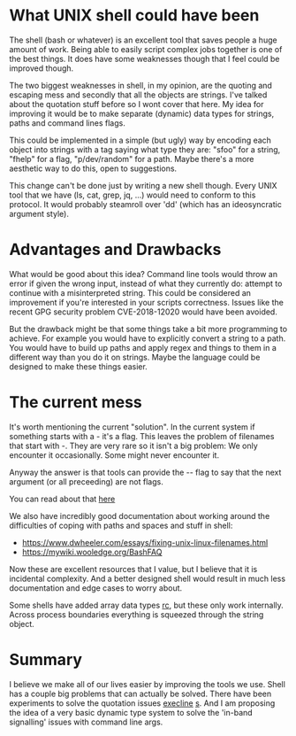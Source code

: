 # What UNIX shell could have been

The shell (bash or whatever) is an excellent tool that saves people a huge amount of work. Being able to easily script complex jobs together is one of the best things. It does have some weaknesses though that I feel could be improved though.

The two biggest weaknesses in shell, in my opinion, are the quoting and escaping mess and secondly that all the objects are strings. I've talked about the quotation stuff before so I wont cover that here. My idea for improving it would be to make separate (dynamic) data types for strings, paths and command lines flags.

This could be implemented in a simple (but ugly) way by encoding each object into strings with a tag saying what type they are: "sfoo" for a string, "fhelp" for a flag, "p/dev/random" for a path. Maybe there's a more aesthetic way to do this, open to suggestions.

This change can't be done just by writing a new shell though. Every UNIX tool that we have (ls, cat, grep, jq, ...) would need to conform to this protocol. It would probably steamroll over 'dd' (which has an ideosyncratic argument style).

# Advantages and Drawbacks

What would be good about this idea? Command line tools would throw an error if given the wrong input, instead of what they currently do: attempt to continue with a misinterpreted string. This could be considered an improvement if you're interested in your scripts correctness. Issues like the recent GPG security problem CVE-2018-12020 would have been avoided.

But the drawback might be that some things take a bit more programming to achieve. For example you would have to explicitly convert a string to a path. You would have to build up paths and apply regex and things to them in a different way than you do it on strings. Maybe the language could be designed to make these things easier.

# The current mess

It's worth mentioning the current "solution". In the current system if something starts with a - it's a flag. This leaves the problem of filenames that start with -. They are very rare so it isn't a big problem: We only encounter it occasionally. Some might never encounter it.

Anyway the answer is that tools can provide the -- flag to say that the next argument (or all preceeding) are not flags.

You can read about that [here](https://www.mariocampos.io/blog/more-unix-tools-hints/)

We also have incredibly good documentation about working around the difficulties of coping with paths and spaces and stuff in shell:

* https://www.dwheeler.com/essays/fixing-unix-linux-filenames.html
* https://mywiki.wooledge.org/BashFAQ

Now these are excellent resources that I value, but I believe that it is incidental complexity. And a better designed shell would result in much less documentation and edge cases to worry about.

Some shells have added array data types [rc](http://doc.cat-v.org/plan_9/4th_edition/papers/rc), but these only work internally. Across process boundaries everything is squeezed through the string object.

# Summary

I believe we make all of our lives easier by improving the tools we use. Shell has a couple big problems that can actually be solved. There have been experiments to solve the quotation issues [execline](https://skarnet.org/software/execline/) [s](https://github.com/rain-1/s). And I am proposing the idea of a very basic dynamic type system to solve the 'in-band signalling' issues with command line args.

